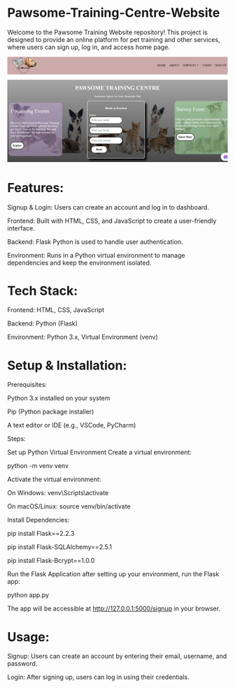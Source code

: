# Pawsome-Training-Centre-Website
Welcome to the Pawsome Training Website repository! This project is designed to provide an online platform for pet training and other services, where users can sign up, log in, and access home page.

![Pawsome-Training-Centre-Website](Home.png)
# Features:

Signup & Login: Users can create an account and log in to dashboard.

Frontend: Built with HTML, CSS, and JavaScript to create a user-friendly interface.

Backend: Flask Python is used to handle user authentication.

Environment: Runs in a Python virtual environment to manage dependencies and keep the environment isolated.


# Tech Stack:
Frontend: HTML, CSS, JavaScript

Backend: Python (Flask)

Environment: Python 3.x, Virtual Environment (venv)

# Setup & Installation:


Prerequisites:

Python 3.x installed on your system

Pip (Python package installer)

A text editor or IDE (e.g., VSCode, PyCharm)


Steps:


Set up Python Virtual Environment Create a virtual environment:

python -m venv venv

Activate the virtual environment:

On Windows:
venv\Scripts\activate

On macOS/Linux:
source venv/bin/activate

Install Dependencies:

pip install Flask==2.2.3

pip install Flask-SQLAlchemy==2.5.1

pip install Flask-Bcrypt==1.0.0

Run the Flask Application after setting up your environment, run the Flask app:

python app.py

The app will be accessible at http://127.0.0.1:5000/signup in your browser.

# Usage:

Signup: Users can create an account by entering their email, username, and password.

Login: After signing up, users can log in using their credentials.
